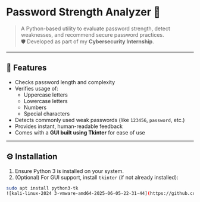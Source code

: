 # Password Strength Analyzer 🔐

> A Python-based utility to evaluate password strength, detect weaknesses, and recommend secure password practices.  
> 🛡️ Developed as part of my **Cybersecurity Internship**.

---

## 🚀 Features

- Checks password length and complexity  
- Verifies usage of:
  - Uppercase letters  
  - Lowercase letters  
  - Numbers  
  - Special characters  
- Detects commonly used weak passwords (like `123456`, `password`, etc.)  
- Provides instant, human-readable feedback  
- Comes with a **GUI built using Tkinter** for ease of use  

---

## ⚙️ Installation

1. Ensure Python 3 is installed on your system.  
2. (Optional) For GUI support, install `tkinter` (if not already installed):

```bash
sudo apt install python3-tk
![kali-linux-2024 3-vmware-amd64-2025-06-05-22-31-44](https://github.com/user-attachments/assets/e2639e56-0f89-47ac-84ab-67a1fd3ff328)
